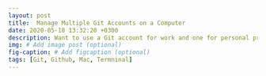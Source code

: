 ```yaml
---
layout: post
title:  Manage Multiple Git Accounts on a Computer 
date: 2020-05-18 13:32:20 +0300
description: Want to use a Git account for work and one for personal projects? Here's how.
img: # Add image post (optional)
fig-caption: # Add figcaption (optional)
tags: [Git, Github, Mac, Termninal]
---
```

